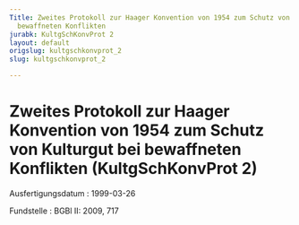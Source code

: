 ```yaml
---
Title: Zweites Protokoll zur Haager Konvention von 1954 zum Schutz von Kulturgut bei
  bewaffneten Konflikten
jurabk: KultgSchKonvProt 2
layout: default
origslug: kultgschkonvprot_2
slug: kultgschkonvprot_2

---
```


# Zweites Protokoll zur Haager Konvention von 1954 zum Schutz von Kulturgut bei bewaffneten Konflikten (KultgSchKonvProt 2)

Ausfertigungsdatum
:   1999-03-26

Fundstelle
:   BGBl II: 2009, 717

